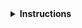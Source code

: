 <details>
<summary><strong>Instructions</strong></summary>

Thanks for contributing! :heart:

If this issue is about a specific episode within a lesson, please provide its link or filename.

Keep in mind that **lesson maintainers are volunteers** and it may take them some time to
respond to your contribution. Although not all contributions can be incorporated into the lesson
materials, we appreciate your time and effort to improve the curriculum. If you have any questions
about the lesson maintenance process or would like to volunteer your time as a contribution
reviewer, please contact the CWL Team via https://www.commonwl.org/#Support.

You may delete these instructions from your comment.

</details>
